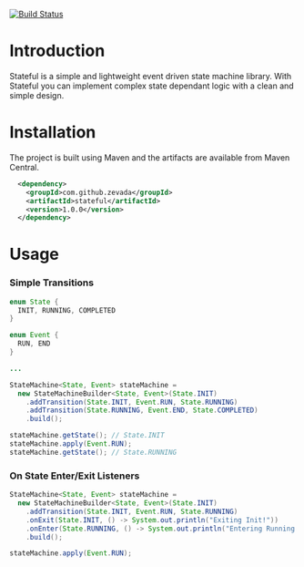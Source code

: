 [![Build Status](https://travis-ci.org/zevada/Stateful.svg?branch=master)](https://travis-ci.org/zevada/Stateful)

# Introduction

Stateful is a simple and lightweight event driven state machine library. With 
Stateful you can implement complex state dependant logic with a clean and simple design. 

# Installation

The project is built using Maven and the artifacts are available from Maven Central.

```xml
  <dependency>
    <groupId>com.github.zevada</groupId>
    <artifactId>stateful</artifactId>
    <version>1.0.0</version>
  </dependency>
```

# Usage

### Simple Transitions

```java
enum State {
  INIT, RUNNING, COMPLETED
}

enum Event {
  RUN, END
}

...

StateMachine<State, Event> stateMachine =
  new StateMachineBuilder<State, Event>(State.INIT)
    .addTransition(State.INIT, Event.RUN, State.RUNNING)
    .addTransition(State.RUNNING, Event.END, State.COMPLETED)
    .build();

stateMachine.getState(); // State.INIT
stateMachine.apply(Event.RUN);
stateMachine.getState(); // State.RUNNING
```

### On State Enter/Exit Listeners

```java
StateMachine<State, Event> stateMachine =
  new StateMachineBuilder<State, Event>(State.INIT)
    .addTransition(State.INIT, Event.RUN, State.RUNNING)
    .onExit(State.INIT, () -> System.out.println("Exiting Init!"))
    .onEnter(State.RUNNING, () -> System.out.println("Entering Running!"))
    .build();

stateMachine.apply(Event.RUN);
```
